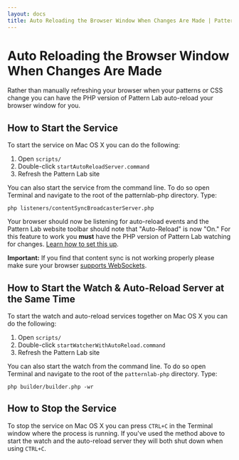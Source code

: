 ```yaml
---
layout: docs
title: Auto Reloading the Browser Window When Changes Are Made | Pattern Lab
---
```


# Auto Reloading the Browser Window When Changes Are Made
Rather than manually refreshing your browser when your patterns or CSS change you can have the PHP version of Pattern Lab auto-reload your browser window for you. 

## How to Start the Service

To start the service on Mac OS X you can do the following:

1. Open `scripts/`
2. Double-click `startAutoReloadServer.command`
3. Refresh the Pattern Lab site

You can also start the service from the command line. To do so open Terminal and navigate to the root of the patternlab-php directory. Type:

    php listeners/contentSyncBroadcasterServer.php

Your browser should now be listening for auto-reload events and the Pattern Lab website toolbar should note that "Auto-Reload" is now "On." For this feature to work you **must** have the PHP version of Pattern Lab watching for changes. [Learn how to set this up](https://github.com/pattern-lab/patternlab-php/wiki/Watching-for-Changes-and-Auto-Regenerating-Patterns).

**Important:** If you find that content sync is not working properly please make sure your browser [supports WebSockets](http://caniuse.com/websockets).

## How to Start the Watch & Auto-Reload Server at the Same Time

To start the watch and auto-reload services together on Mac OS X you can do the following:

1. Open `scripts/`
2. Double-click `startWatcherWithAutoReload.command`
3. Refresh the Pattern Lab site

You can also start the watch from the command line. To do so open Terminal and navigate to the root of the `patternlab-php` directory. Type:

    php builder/builder.php -wr

## How to Stop the Service

To stop the service on Mac OS X you can press `CTRL+C` in the Terminal window where the process is running. If you've used the method above to start the watch and the auto-reload server they  will both shut down when using `CTRL+C`.